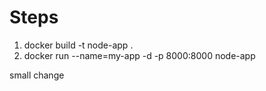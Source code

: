 # Steps


1. docker build -t node-app .
2. docker run --name=my-app -d -p 8000:8000 node-app


small change
